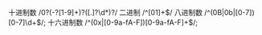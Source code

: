 十进制数
    /0?(-?[1-9]+)?([\.]?\d*)?/
二进制
    /^[01]+$/
八进制数
    /^(0B|0b|[0-7])[0-7]\d+$/;
十六进制数
    /^(0x|[0-9a-fA-F])[0-9a-fA-F]+$/;